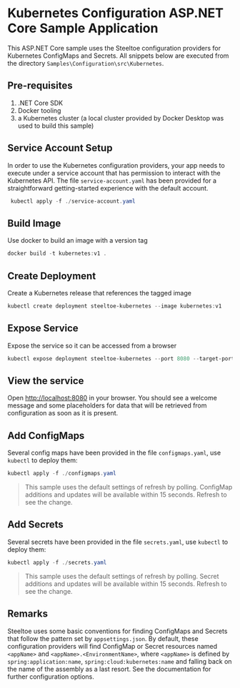 ﻿# Kubernetes Configuration ASP.NET Core Sample Application

This ASP.NET Core sample uses the Steeltoe configuration providers for Kubernetes ConfigMaps and Secrets. All snippets below are executed from the directory `Samples\Configuration\src\Kubernetes`.

## Pre-requisites

1. .NET Core SDK
1. Docker tooling
1. a Kubernetes cluster (a local cluster provided by Docker Desktop was used to build this sample)

## Service Account Setup

In order to use the Kubernetes configuration providers, your app needs to execute under a service account that has permission to interact with the Kubernetes API.
The file `service-account.yaml` has been provided for a straightforward getting-started experience with the default account.

```powershell
 kubectl apply -f ./service-account.yaml
 ```

## Build Image

Use docker to build an image with a version tag

```powershell
docker build -t kubernetes:v1 .
```

## Create Deployment

Create a Kubernetes release that references the tagged image

```powershell
kubectl create deployment steeltoe-kubernetes --image kubernetes:v1
```

## Expose Service

Expose the service so it can be accessed from a browser

```powershell
kubectl expose deployment steeltoe-kubernetes --port 8080 --target-port 8080 --type=LoadBalancer
```

## View the service

Open <http://localhost:8080> in your browser. You should see a welcome message and some placeholders for data that will be retrieved from configuration as soon as it is present.

## Add ConfigMaps

Several config maps have been provided in the file `configmaps.yaml`, use `kubectl` to deploy them:

```powershell
kubectl apply -f ./configmaps.yaml
```

>This sample uses the default settings of refresh by polling. ConfigMap additions and updates will be available within 15 seconds. Refresh to see the change.

## Add Secrets

Several secrets have been provided in the file `secrets.yaml`, use `kubectl` to deploy them:

```powershell
kubectl apply -f ./secrets.yaml
```

>This sample uses the default settings of refresh by polling. Secret additions and updates will be available within 15 seconds. Refresh to see the change.

## Remarks

Steeltoe uses some basic conventions for finding ConfigMaps and Secrets that follow the pattern set by `appsettings.json`. By default, these configuration providers will find ConfigMap or Secret resources named `<appName>` and `<appName>.<EnvironmentName>`, where `<appName>` is defined by `spring:application:name`, `spring:cloud:kubernetes:name` and falling back on the name of the assembly as a last resort. See the documentation for further configuration options.
